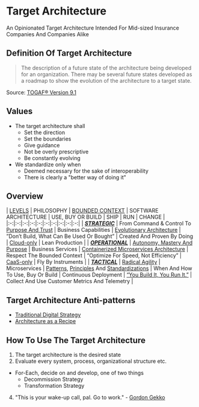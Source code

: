 # Target Architecture
An Opinionated Target Architecture Intended For Mid-sized Insurance Companies And Companies Alike

## Definition Of Target Architecture
> The description of a future state of the architecture being developed for an organization. There may be several future states developed as a roadmap to show the evolution of the architecture to a target state.

Source: [TOGAF® Version 9.1](http://pubs.opengroup.org/architecture/togaf9-doc/arch/chap03.html#tag_03_71)

## Values
* The target architecture shall
  * Set the direction
  * Set the boundaries
  * Give guidance
  * Not be overly prescriptive
  * Be constantly evolving
* We standardize only when
  * Deemed necessary for the sake of interoperability
  * There is clearly a "better way of doing it"

## Overview
| [LEVELS](https://github.com/LarsBarkman/target-architecture/blob/master/levels.md)  | PHILOSOPHY  | [BOUNDED CONTEXT](https://github.com/LarsBarkman/target-architecture/blob/master/bounded-context.md#bounded-context)  | SOFTWARE ARCHITECTURE  | USE, BUY OR BUILD  | SHIP  | RUN  | CHANGE  |
|:-:|:-:|:-:|:-:|:-:|:-:|:-:|:-:|:-:|:-:|
| [***STRATEGIC***](https://github.com/LarsBarkman/target-architecture/blob/master/levels.md#strategic-level)  | From Command & Control To [Purpose And Trust](https://github.com/LarsBarkman/target-architecture/blob/master/philosophy.md#purpose-and-trust)  | Business Capabilities  | [Evolutionary Architecture](https://github.com/LarsBarkman/target-architecture/blob/master/software-architecture.md#evolutionary-architecture)  | ”Don’t Build, What Can Be Used Or Bought”  | Created And Proven By Doing  | [Cloud-only](https://github.com/LarsBarkman/target-architecture/blob/master/run.md#cloud-only)  | Lean Production  |
| [***OPERATIONAL***](https://github.com/LarsBarkman/target-architecture/blob/master/levels.md#operational-level)  | [Autonomy, Mastery And Purpose](https://github.com/LarsBarkman/target-architecture/blob/master/philosophy.md#autonomy-mastery-and-purpose)  | Business Services  | [Containerized Microservices Architecture](https://github.com/LarsBarkman/target-architecture/blob/master/software-architecture.md#containerized-microservices-architecture)  | Respect The Bounded Context  | “Optimize For Speed, Not Efficiency”  | [CaaS-only](https://github.com/LarsBarkman/target-architecture/blob/master/run.md#containers-as-a-service-caas-only)  | Fly By Instruments  |
| [***TACTICAL***](https://github.com/LarsBarkman/target-architecture/blob/master/levels.md#tactical-level)  | [Radical Agility](https://github.com/LarsBarkman/target-architecture/blob/master/philosophy.md#radical-agility)  | Microservices  | [Patterns](https://github.com/LarsBarkman/target-architecture/blob/master/patterns.md), [Principles](https://github.com/LarsBarkman/target-architecture/blob/master/principles.md) And [Standardizations](https://github.com/LarsBarkman/target-architecture/blob/master/standardizations.md)  | When And How To Use, Buy Or Build  | Continuous Deployment  | [“You Build It, You Run It.”](https://github.com/LarsBarkman/target-architecture/blob/master/run.md#you-build-it-you-run-it)  | Collect And Use Customer Metrics And Telemetry  |

## Target Architecture Anti-patterns
* [Traditional Digital Strategy](https://www.thoughtworks.com/insights/blog/digital-strategy-dead)
* [Architecture as a Recipe](http://doveltech.com/innovation/the-beginning-of-the-end-for-enterprise-architecture-frameworks/)

## How To Use The Target Architecture
1. The target architecture is the desired state
2. Evaluate every system, process, organizational structure etc.
 * For-Each, decide on and develop, one of two things
   * Decommission Strategy
    * Transformation Strategy
4. "This is your wake-up call, pal. Go to work." - [Gordon Gekko](http://www.imdb.com/title/tt0094291/quotes)

